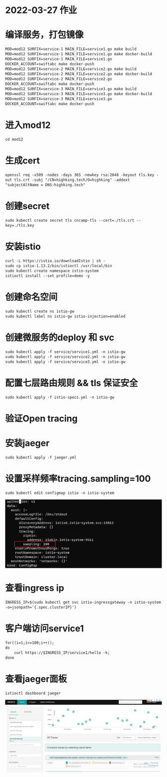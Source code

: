 # 2022-03-27 作业
# 编译服务，打包镜像
```
MOD=mod12 SURFIX=service-1 MAIN_FILE=service1.go make build
MOD=mod12 SURFIX=service-1 MAIN_FILE=service1.go make docker-build
MOD=mod12 SURFIX=service-1 MAIN_FILE=service1.go DOCKER_ACCOUNT=swiftabc make docker-push
MOD=mod12 SURFIX=service-2 MAIN_FILE=service2.go make build
MOD=mod12 SURFIX=service-2 MAIN_FILE=service2.go make docker-build
MOD=mod12 SURFIX=service-2 MAIN_FILE=service2.go DOCKER_ACCOUNT=swiftabc make docker-push
MOD=mod12 SURFIX=service-3 MAIN_FILE=service3.go make build
MOD=mod12 SURFIX=service-3 MAIN_FILE=service3.go make docker-build
MOD=mod12 SURFIX=service-3 MAIN_FILE=service3.go DOCKER_ACCOUNT=swiftabc make docker-push
```
# 进入mod12
```
cd mod12
```
# 生成cert
```
openssl req -x509 -nodes -days 365 -newkey rsa:2048 -keyout tls.key -out tls.crt -subj "/CN=highking.tech/O=highking" -addext "subjectAltName = DNS:highking.tech"
```
# 创建secret
```
sudo kubectl create secret tls cncamp-tls --cert=./tls.crt --key=./tls.key
```
# 安装istio
```
curl -L https://istio.io/downloadIstio | sh -
sudo cp istio-1.13.2/bin/istioctl /usr/local/bin
sudo kubectl create namespace istio-system
istioctl install --set profile=demo -y
```
# 创建命名空间
```
sudo kubectl create ns istio-gw
sudo kubectl label ns istio-gw istio-injection=enabled
```
# 创建微服务的deploy 和 svc
```
sudo kubectl apply -f service/service1.yml -n istio-gw
sudo kubectl apply -f service/service2.yml -n istio-gw
sudo kubectl apply -f service/service3.yml -n istio-gw
```
# 配置七层路由规则 && tls 保证安全
```
sudo kubectl apply -f istio-specs.yml -n istio-gw
```

# 验证Open tracing
# 安装jaeger
```
sudo kubectl apply -f jaeger.yml
```
# 设置采样频率tracing.sampling=100
```
sudo kubectl edit configmap istio -n istio-system
```
![修改jaeger采样频率](./tracing.sampling.png "tracing sampling")

# 查看ingress ip
```
INGRESS_IP=$(sudo kubectl get svc istio-ingressgateway -n istio-system -o=jsonpath='{.spec.clusterIP}')
```
# 客户端访问service1
```
for((i=1;i<=100;i++));
do
    curl https://$INGRESS_IP/service1/hello -k;
done
```
# 查看jaeger面板
```
istioctl dashboard jaeger
```
![jaeger 面板](./jaeger.png "jaeger dashboard")
